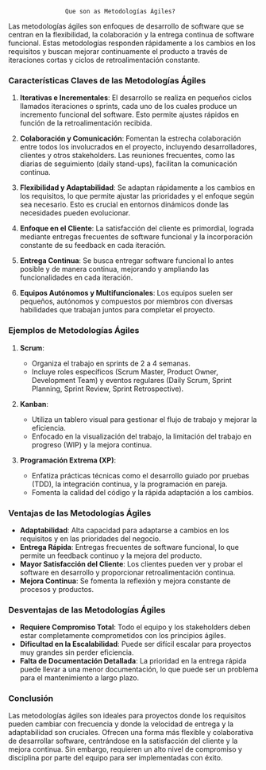                     Que son as Metodologías Ágiles?

Las metodologías ágiles son enfoques de desarrollo de software que se centran en la flexibilidad, la colaboración y la entrega continua de software funcional. Estas metodologías responden rápidamente a los cambios en los requisitos y buscan mejorar continuamente el producto a través de iteraciones cortas y ciclos de retroalimentación constante. 

### Características Claves de las Metodologías Ágiles

1. **Iterativas e Incrementales**: El desarrollo se realiza en pequeños ciclos llamados iteraciones o sprints, cada uno de los cuales produce un incremento funcional del software. Esto permite ajustes rápidos en función de la retroalimentación recibida.

2. **Colaboración y Comunicación**: Fomentan la estrecha colaboración entre todos los involucrados en el proyecto, incluyendo desarrolladores, clientes y otros stakeholders. Las reuniones frecuentes, como las diarias de seguimiento (daily stand-ups), facilitan la comunicación continua.

3. **Flexibilidad y Adaptabilidad**: Se adaptan rápidamente a los cambios en los requisitos, lo que permite ajustar las prioridades y el enfoque según sea necesario. Esto es crucial en entornos dinámicos donde las necesidades pueden evolucionar.

4. **Enfoque en el Cliente**: La satisfacción del cliente es primordial, lograda mediante entregas frecuentes de software funcional y la incorporación constante de su feedback en cada iteración.

5. **Entrega Continua**: Se busca entregar software funcional lo antes posible y de manera continua, mejorando y ampliando las funcionalidades en cada iteración.

6. **Equipos Autónomos y Multifuncionales**: Los equipos suelen ser pequeños, autónomos y compuestos por miembros con diversas habilidades que trabajan juntos para completar el proyecto.

### Ejemplos de Metodologías Ágiles

1. **Scrum**:
   - Organiza el trabajo en sprints de 2 a 4 semanas.
   - Incluye roles específicos (Scrum Master, Product Owner, Development Team) y eventos regulares (Daily Scrum, Sprint Planning, Sprint Review, Sprint Retrospective).

2. **Kanban**:
   - Utiliza un tablero visual para gestionar el flujo de trabajo y mejorar la eficiencia.
   - Enfocado en la visualización del trabajo, la limitación del trabajo en progreso (WIP) y la mejora continua.

3. **Programación Extrema (XP)**:
   - Enfatiza prácticas técnicas como el desarrollo guiado por pruebas (TDD), la integración continua, y la programación en pareja.
   - Fomenta la calidad del código y la rápida adaptación a los cambios.

### Ventajas de las Metodologías Ágiles

- **Adaptabilidad**: Alta capacidad para adaptarse a cambios en los requisitos y en las prioridades del negocio.
- **Entrega Rápida**: Entregas frecuentes de software funcional, lo que permite un feedback continuo y la mejora del producto.
- **Mayor Satisfacción del Cliente**: Los clientes pueden ver y probar el software en desarrollo y proporcionar retroalimentación continua.
- **Mejora Continua**: Se fomenta la reflexión y mejora constante de procesos y productos.

### Desventajas de las Metodologías Ágiles

- **Requiere Compromiso Total**: Todo el equipo y los stakeholders deben estar completamente comprometidos con los principios ágiles.
- **Dificultad en la Escalabilidad**: Puede ser difícil escalar para proyectos muy grandes sin perder eficiencia.
- **Falta de Documentación Detallada**: La prioridad en la entrega rápida puede llevar a una menor documentación, lo que puede ser un problema para el mantenimiento a largo plazo.

### Conclusión

Las metodologías ágiles son ideales para proyectos donde los requisitos pueden cambiar con frecuencia y donde la velocidad de entrega y la adaptabilidad son cruciales. Ofrecen una forma más flexible y colaborativa de desarrollar software, centrándose en la satisfacción del cliente y la mejora continua. Sin embargo, requieren un alto nivel de compromiso y disciplina por parte del equipo para ser implementadas con éxito.
